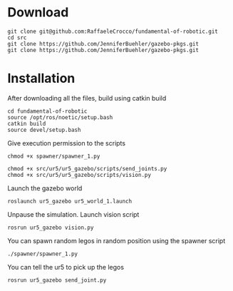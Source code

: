 # Download

  ```
  git clone git@github.com:RaffaeleCrocco/fundamental-of-robotic.git
  cd src
  git clone https://github.com/JenniferBuehler/gazebo-pkgs.git
  git clone https://github.com/JenniferBuehler/gazebo-pkgs.git
  ```

# Installation

After downloading all the files, build using catkin build

  ```
  cd fundamental-of-robotic
  source /opt/ros/noetic/setup.bash
  catkin build
  source devel/setup.bash
  ```
Give execution permission to the scripts

  ```
  chmod +x spawner/spawner_1.py

  chmod +x src/ur5/ur5_gazebo/scripts/send_joints.py
  chmod +x src/ur5/ur5_gazebo/scripts/vision.py
  ```

Launch the gazebo world

  ```
  roslaunch ur5_gazebo ur5_world_1.launch
  ```
Unpause the simulation. Launch vision script

  ```
  rosrun ur5_gazebo vision.py
  ```
You can spawn random legos in random position using the spawner script

  ```
  ./spawner/spawner_1.py
  ```

You can tell the ur5 to pick up the legos

  ```
  rosrun ur5_gazebo send_joint.py
  ```
